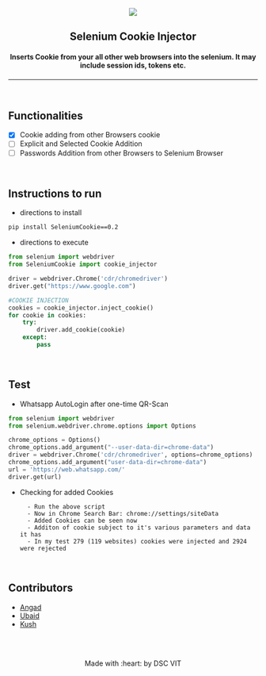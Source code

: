 <p align="center">
	<img src="https://user-images.githubusercontent.com/30529572/72455010-fb38d400-37e7-11ea-9c1e-8cdeb5f5906e.png" />
	<h2 align="center"> Selenium Cookie Injector </h2>
	<h4 align="center"> Inserts Cookie from your all other web browsers into the selenium. It may include session ids, tokens etc. <h4>
</p>

---

<br>

## Functionalities

- [x] Cookie adding from other Browsers cookie
- [ ] Explicit and Selected Cookie Addition
- [ ] Passwords Addition from other Browsers to Selenium Browser

<br>

## Instructions to run

- directions to install

```bash
pip install SeleniumCookie==0.2
```

- directions to execute

```python
from selenium import webdriver
from SeleniumCookie import cookie_injector

driver = webdriver.Chrome('cdr/chromedriver')
driver.get("https://www.google.com")

#COOKIE INJECTION
cookies = cookie_injector.inject_cookie()
for cookie in cookies:
	try:
		driver.add_cookie(cookie)
	except:
		pass
```

</br>

## Test

- Whatsapp AutoLogin after one-time QR-Scan

```python
from selenium import webdriver
from selenium.webdriver.chrome.options import Options

chrome_options = Options()
chrome_options.add_argument("--user-data-dir=chrome-data")
driver = webdriver.Chrome('cdr/chromedriver', options=chrome_options)
chrome_options.add_argument("user-data-dir=chrome-data")
url = 'https://web.whatsapp.com/'
driver.get(url)
```

- Checking for added Cookies

      	- Run the above script
      	- Now in Chrome Search Bar: chrome://settings/siteData
      	- Added Cookies can be seen now
      	- Additon of cookie subject to it's various parameters and data it has
      	- In my test 279 (119 websites) cookies were injected and 2924 were rejected

</br>

## Contributors

- [ Angad ](https://github.com/L04DB4L4NC3R)
- [ Ubaid ](https://github.com/Geek-ubaid/)
- [ Kush ](https://github.com/D-E-F-E-A-T/)

<br>
<br>

<p align="center">
	Made with :heart: by DSC VIT
</p>
